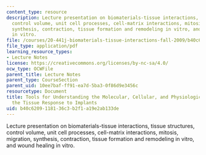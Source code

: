 ```yaml
---
content_type: resource
description: Lecture presentation on biomaterials-tissue interactions, tissue structures,
  control volume, unit cell processes, cell-matrix interactions, mitosis, migration,
  synthesis, contraction, tissue formation and remodeling in vitro, and wound healing
  in vitro.
file: /courses/20-441j-biomaterials-tissue-interactions-fall-2009/b40c6209118136c3b2f1a19e2ab133de_MIT20_441JF09_lec02b_ms.pdf
file_type: application/pdf
learning_resource_types:
- Lecture Notes
license: https://creativecommons.org/licenses/by-nc-sa/4.0/
ocw_type: OCWFile
parent_title: Lecture Notes
parent_type: CourseSection
parent_uid: 10ee7baf-ff91-ea7d-5ba3-0f86d9e3456c
resourcetype: Document
title: Tools for Understanding the Molecular, Cellular, and Physiological Bases of
  the Tissue Response to Implants
uid: b40c6209-1181-36c3-b2f1-a19e2ab133de
---
```

Lecture presentation on biomaterials-tissue interactions, tissue structures, control volume, unit cell processes, cell-matrix interactions, mitosis, migration, synthesis, contraction, tissue formation and remodeling in vitro, and wound healing in vitro.